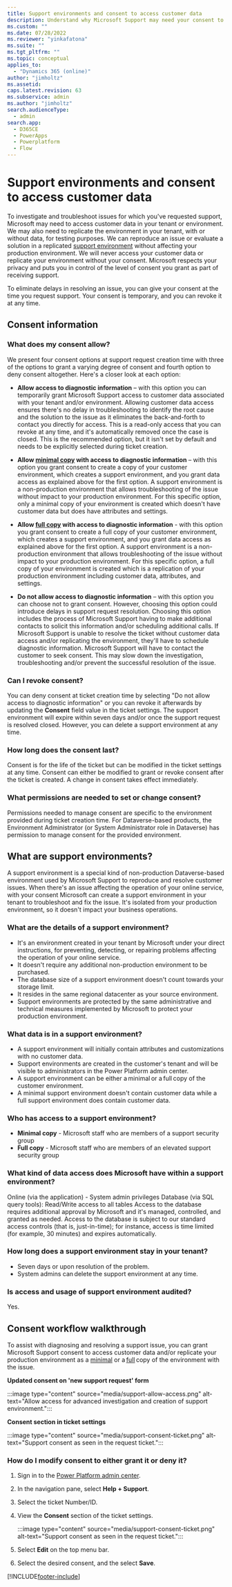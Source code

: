 ```yaml
---
title: Support environments and consent to access customer data
description: Understand why Microsoft Support may need your consent to access your customer data and create a support environment in your tenant to resolve an issue.
ms.custom: ""
ms.date: 07/28/2022
ms.reviewer: "yinkafatona"
ms.suite: ""
ms.tgt_pltfrm: ""
ms.topic: conceptual
applies_to: 
  - "Dynamics 365 (online)"
author: "jimholtz"
ms.assetid: 
caps.latest.revision: 63
ms.subservice: admin
ms.author: "jimholtz"
search.audienceType: 
  - admin
search.app:
  - D365CE
  - PowerApps
  - Powerplatform
  - Flow
---
```


# Support environments and consent to access customer data

To investigate and troubleshoot issues for which you've requested support, Microsoft may need to access customer data in your tenant or environment. We may also need to replicate the environment in your tenant, with or without data, for testing purposes. We can reproduce an issue or evaluate a solution in a replicated [support environment](#what-are-support-environments) without affecting your production environment. We will never access your customer data or replicate your environment without your consent. Microsoft respects your privacy and puts you in control of the level of consent you grant as part of receiving support.

To eliminate delays in resolving an issue, you can give your consent at the time you request support. Your consent is temporary, and you can revoke it at any time.

## Consent information

### What does my consent allow?

We present four consent options at support request creation time with three of the options to grant a varying degree of consent and fourth option to deny consent altogether. Here's a closer look at each option:

- **Allow access to diagnostic information** – with this option you can temporarily grant Microsoft Support access to customer data associated with your tenant and/or environment. Allowing customer data access ensures there's no delay in troubleshooting to identify the root cause and the solution to the issue as it eliminates the back-and-forth to contact you directly for access. This is a read-only access that you can revoke at any time, and it's automatically removed once the case is closed. This is the recommended option, but it isn't set by default and needs to be explicitly selected during ticket creation.

- **Allow [minimal copy](copy-environment.md#copy-over-customizations-and-schemas-only) with access to diagnostic information** – with this option you grant consent to create a copy of your customer environment, which creates a support environment, and you grant data access as explained above for the first option. A support environment is a non-production environment that allows troubleshooting of the issue without impact to your production environment. For this specific option, only a minimal copy of your environment is created which doesn't have customer data but does have attributes and settings.  

- **Allow [full copy](copy-environment.md#copy-over-everything) with access to diagnostic information** - with this option you grant consent to create a full copy of your customer environment, which creates a support environment, and you grant data access as explained above for the first option. A support environment is a non-production environment that allows troubleshooting of the issue without impact to your production environment. For this specific option, a full copy of your environment is created which is a replication of your production environment including customer data, attributes, and settings.  

- **Do not allow access to diagnostic information** – with this option you can choose not to grant consent. However, choosing this option could introduce delays in support request resolution. Choosing this option includes the process of Microsoft Support having to make additional contacts to solicit this information and/or scheduling additional calls. If Microsoft Support is unable to resolve the ticket without customer data access and/or replicating the environment, they'll have to schedule diagnostic information. Microsoft Support will have to contact the customer to seek consent. This may slow down the investigation, troubleshooting and/or prevent the successful resolution of the issue.


### Can I revoke consent?

You can deny consent at ticket creation time by selecting "Do not allow access to diagnostic information" or you can revoke it afterwards by updating the **Consent** field value in the ticket settings.  The support environment will expire within seven days and/or once the support request is resolved closed.  However, you can delete a support environment at any time. 

### How long does the consent last? 

Consent is for the life of the ticket but can be modified in the ticket settings at any time. Consent can either be modified to grant or revoke consent after the ticket is created. A change in consent takes effect immediately.

### What permissions are needed to set or change consent?  

Permissions needed to manage consent are specific to the environment provided during ticket creation time.  For Dataverse-based products, the Environment Administrator (or System Administrator role in Dataverse) has permission to manage consent for the provided environment.   

## What are support environments? 

A support environment is a special kind of non-production Dataverse-based environment used by Microsoft Support to reproduce and resolve customer issues. When there's an issue affecting the operation of your online service, with your consent Microsoft can create a support environment in your tenant to troubleshoot and fix the issue. It's isolated from your production environment, so it doesn't impact your business operations. 
 
### What are the details of a support environment? 

- It's an environment created in your tenant by Microsoft under your direct instructions, for preventing, detecting, or repairing problems affecting the operation of your online service. 
- It doesn't require any additional non-production environment to be purchased. 
- The database size of a support environment doesn't count towards your storage limit. 
- It resides in the same regional datacenter as your source environment. 
- Support environments are protected by the same administrative and technical measures implemented by Microsoft to protect your production environment. 

### What data is in a support environment? 

- A support environment will initially contain attributes and customizations with no customer data.
- Support environments are created in the customer's tenant and will be visible to administrators in the Power Platform admin center.
- A support environment can be either a minimal or a full copy of the customer environment.
- A minimal support environment doesn't contain customer data while a full support environment does contain customer data.

### Who has access to a support environment? 

- **Minimal copy** - Microsoft staff who are members of a support security group 
- **Full copy** - Microsoft staff who are members of an elevated support security group 

### What kind of data access does Microsoft have within a support environment?

Online (via the application) - System admin privileges
Database (via SQL query tools):
Read/Write access to all tables
Access to the database requires additional approval by Microsoft and it's managed, controlled, and granted as needed.
Access to the database is subject to our standard access controls (that is, just-in-time); for instance, access is time limited (for example, 30 minutes) and expires automatically.

### How long does a support environment stay in your tenant? 

- Seven days or upon resolution of the problem. 
- System admins can delete the support environment at any time. 

### Is access and usage of support environment audited? 

Yes. 

## Consent workflow walkthrough

To assist with diagnosing and resolving a support issue, you can grant Microsoft Support consent to access customer data and/or replicate your production environment as a [minimal](copy-environment.md#copy-over-customizations-and-schemas-only) or a [full](copy-environment.md#copy-over-everything) copy of the environment with the issue. 

**Updated consent on 'new support request' form**    

:::image type="content" source="media/support-allow-access.png" alt-text="Allow access for advanced investigation and creation of support environment.":::

**Consent section in ticket settings** 

:::image type="content" source="media/support-consent-ticket.png" alt-text="Support consent as seen in the request ticket.":::

### How do I modify consent to either grant it or deny it? 

1. Sign in to the [Power Platform admin center](https://admin.powerplatform.microsoft.com).
2. In the navigation pane, select **Help + Support**.
3. Select the ticket Number/ID.
4. View the **Consent** section of the ticket settings.

   :::image type="content" source="media/support-consent-ticket.png" alt-text="Support consent as seen in the request ticket.":::

5. Select **Edit** on the top menu bar.
6. Select the desired consent, and the select **Save**.






[!INCLUDE[footer-include](../includes/footer-banner.md)]
